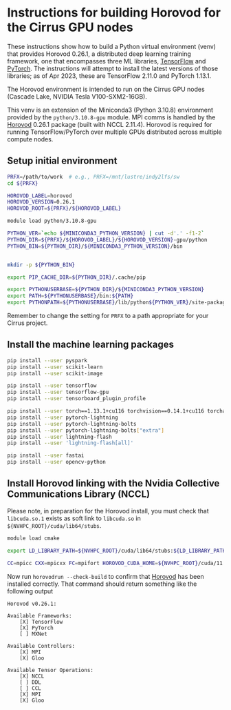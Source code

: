 Instructions for building Horovod for the Cirrus GPU nodes
==========================================================

These instructions show how to build a Python virtual environment (venv) that provides Horovod 0.26.1, a distributed deep learning training framework,
one that encompasses three ML libraries, [TensorFlow](https://www.tensorflow.org/) and [PyTorch](https://pytorch.org/).
The instructions will attempt to install the latest versions of those libraries; as of Apr 2023, these are TensorFlow 2.11.0 and PyTorch 1.13.1.

The Horovod environment is intended to run on the Cirrus GPU nodes (Cascade Lake, NVIDIA Tesla V100-SXM2-16GB).

This venv is an extension of the Miniconda3 (Python 3.10.8) environment provided by the `python/3.10.8-gpu` module.
MPI comms is handled by the [Horovod](https://horovod.readthedocs.io/en/stable/index.html) 0.26.1 package (built with NCCL 2.11.4).
Horovod is required for running TensorFlow/PyTorch over multiple GPUs distributed across multiple compute nodes.


Setup initial environment
-------------------------

```bash
PRFX=/path/to/work  # e.g., PRFX=/mnt/lustre/indy2lfs/sw
cd ${PRFX}

HOROVOD_LABEL=horovod
HOROVOD_VERSION=0.26.1
HOROVOD_ROOT=${PRFX}/${HOROVOD_LABEL}

module load python/3.10.8-gpu

PYTHON_VER=`echo ${MINICONDA3_PYTHON_VERSION} | cut -d'.' -f1-2`
PYTHON_DIR=${PRFX}/${HOROVOD_LABEL}/${HOROVOD_VERSION}-gpu/python
PYTHON_BIN=${PYTHON_DIR}/${MINICONDA3_PYTHON_VERSION}/bin


mkdir -p ${PYTHON_BIN}

export PIP_CACHE_DIR=${PYTHON_DIR}/.cache/pip

export PYTHONUSERBASE=${PYTHON_DIR}/${MINICONDA3_PYTHON_VERSION}
export PATH=${PYTHONUSERBASE}/bin:${PATH}
export PYTHONPATH=${PYTHONUSERBASE}/lib/python${PYTHON_VER}/site-packages:${PYTHONPATH}
```

Remember to change the setting for `PRFX` to a path appropriate for your Cirrus project.


Install the machine learning packages
-------------------------------------

```bash
pip install --user pyspark
pip install --user scikit-learn
pip install --user scikit-image

pip install --user tensorflow
pip install --user tensorflow-gpu
pip install --user tensorboard_plugin_profile

pip install --user torch==1.13.1+cu116 torchvision==0.14.1+cu116 torchaudio==0.13.1 --extra-index-url https://download.pytorch.org/whl/cu116
pip install --user pytorch-lightning
pip install --user pytorch-lightning-bolts
pip install --user pytorch-lightning-bolts["extra"]
pip install --user lightning-flash
pip install --user 'lightning-flash[all]'

pip install --user fastai
pip install --user opencv-python
```


Install Horovod linking with the Nvidia Collective Communications Library (NCCL)
--------------------------------------------------------------------------------

Please note, in preparation for the Horovod install, you must check that `libcuda.so.1`
exists as soft link to `libcuda.so` in `${NVHPC_ROOT}/cuda/lib64/stubs`.

```bash
module load cmake

export LD_LIBRARY_PATH=${NVHPC_ROOT}/cuda/lib64/stubs:${LD_LIBRARY_PATH}

CC=mpicc CXX=mpicxx FC=mpifort HOROVOD_CUDA_HOME=${NVHPC_ROOT}/cuda/11.6 HOROVOD_NCCL_HOME=${NVHPC_ROOT}/comm_libs/nccl HOROVOD_GPU=CUDA HOROVOD_BUILD_CUDA_CC_LIST=70 HOROVOD_CPU_OPERATIONS=MPI HOROVOD_GPU_OPERATIONS=NCCL HOROVOD_WITH_MPI=1 HOROVOD_WITH_TENSORFLOW=1 HOROVOD_WITH_PYTORCH=1 HOROVOD_WITH_MXNET=0 CUDA_PATH=${NVHPC_ROOT}/cuda/11.6 pip install --user --no-cache-dir horovod[tensorflow,pytorch]==${HOROVOD_VERSION}
```

Now run `horovodrun --check-build` to confirm that [Horovod](https://horovod.readthedocs.io/en/stable/index.html) has been installed
correctly. That command should return something like the following output

```
Horovod v0.26.1:

Available Frameworks:
    [X] TensorFlow
    [X] PyTorch
    [ ] MXNet

Available Controllers:
    [X] MPI
    [X] Gloo

Available Tensor Operations:
    [X] NCCL
    [ ] DDL
    [ ] CCL
    [X] MPI
    [X] Gloo 
```
